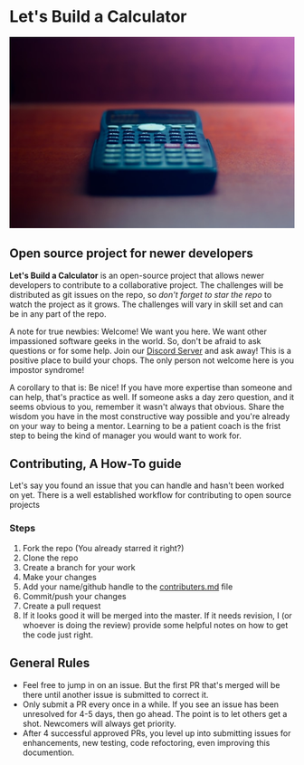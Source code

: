 # Let's Build a Calculator

![Calculator Image](calculator.jpg)

## Open source project for newer developers

**Let's Build a Calculator** is an open-source project that allows newer developers to contribute to a collaborative project. The challenges will be distributed as git issues on the repo, so *don't forget to star the repo* to watch the project as it grows. The challenges will vary in skill set and can be in any part of the repo.

A note for true newbies: Welcome! We want you here. We want other impassioned software geeks in the world. So, don't be afraid to ask questions or for some help. Join our [Discord Server](https://discord.gg/JmVV8r3sPm) and ask away! This is a positive place to build your chops. The only person not welcome here is you impostor syndrome!

A corollary to that is: Be nice! If you have more expertise than someone and can help, that's practice as well. If someone asks a day zero question, and it seems obvious to you, remember it wasn't always that obvious. Share the wisdom you have in the most constructive way possible and you're already on your way to being a mentor. Learning to be a patient coach is the frist step to being the kind of manager you would want to work for.

## Contributing, A How-To guide

Let's say you found an issue that you can handle and hasn't been worked on yet. There is a well established workflow for contributing to open source projects

### Steps
1. Fork the repo (You already starred it right?)
2. Clone the repo
3. Create a branch for your work
4. Make your changes
5. Add your name/github handle to the [contributers.md](https://github.com/ihavemadefire/lets_build_a_calculator/blob/main/CONTRIBUTERS.md) file
6. Commit/push your changes
7. Create a pull request
8. If it looks good it will be merged into the master. If it needs revision, I (or whoever is doing the review) provide some helpful notes on how to get the code just right.

## General Rules
- Feel free to jump in on an issue. But the first PR that's merged will be there until another issue is submitted to correct it.
- Only submit a PR every once in a while. If you see an issue has been unresolved for 4-5 days, then go ahead. The point is to let others get a shot. Newcomers will always get priority.
- After 4 successful approved PRs, you level up into submitting issues for enhancements, new testing, code refoctoring, even improving this documention.